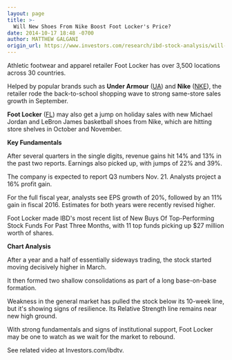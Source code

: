 ```yaml
---
layout: page
title: >-
  Will New Shoes From Nike Boost Foot Locker's Price?
date: 2014-10-17 18:48 -0700
author: MATTHEW GALGANI
origin_url: https://www.investors.com/research/ibd-stock-analysis/will-new-shoes-from-nike-boost-foot-lockers-sales-and-stock-price/
---
```





  



Athletic footwear and apparel retailer Foot Locker has over 3,500 locations across 30 countries.

  

Helped by popular brands such as **Under Armour** ([UA](https://research.investors.com/quote.aspx?symbol=UA)) and **Nike** ([NKE](https://research.investors.com/quote.aspx?symbol=NKE)), the retailer rode the back-to-school shopping wave to strong same-store sales growth in September.

  

**Foot Locker** ([FL](https://research.investors.com/quote.aspx?symbol=FL)) may also get a jump on holiday sales with new Michael Jordan and LeBron James basketball shoes from Nike, which are hitting store shelves in October and November.

  

**Key Fundamentals**

  

After several quarters in the single digits, revenue gains hit 14% and 13% in the past two reports. Earnings also picked up, with jumps of 22% and 39%.

  

The company is expected to report Q3 numbers Nov. 21. Analysts project a 16% profit gain.

  

For the full fiscal year, analysts see EPS growth of 20%, followed by an 11% gain in fiscal 2016. Estimates for both years were recently revised higher.

  

Foot Locker made IBD's most recent list of New Buys Of Top-Performing Stock Funds For Past Three Months, with 11 top funds picking up $27 million worth of shares.

  

**Chart Analysis**

  

After a year and a half of essentially sideways trading, the stock started moving decisively higher in March.

  

It then formed two shallow consolidations as part of a long base-on-base formation.

  

Weakness in the general market has pulled the stock below its 10-week line, but it's showing signs of resilience. Its Relative Strength line remains near new high ground.

  

With strong fundamentals and signs of institutional support, Foot Locker may be one to watch as we wait for the market to rebound.

  

See related video at Investors.com/ibdtv.




